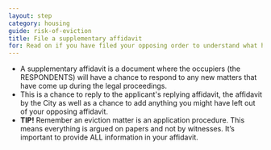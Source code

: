 ```yaml
---
layout: step
category: housing
guide: risk-of-eviction
title: File a supplementary affidavit
for: Read on if you have filed your opposing order to understand what happens next
---
```

- A supplementary affidavit is a document where the occupiers (the RESPONDENTS) will have a chance to respond to any new matters that have come up during the legal proceedings.
- This is a chance to reply to the applicant's replying affidavit, the affidavit by the City as well as a chance to add anything you might have left out of your opposing affidavit.
- **TIP!** Remember an eviction matter is an application procedure. This means everything is argued on papers and not by witnesses. It’s important to provide ALL information in your affidavit.
